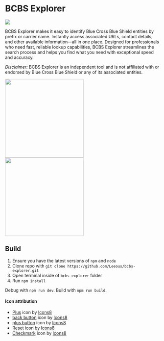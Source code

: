 # BCBS Explorer

![](https://i.imgur.com/6dJIBJj.png)

BCBS Explorer makes it easy to identify Blue Cross Blue Shield entities by prefix or carrier name. Instantly access associated URLs, contact details, and other available information—all in one place. Designed for professionals who need fast, reliable lookup capabilities, BCBS Explorer streamlines the search process and helps you find what you need with exceptional speed and accuracy.

*Disclaimer:* BCBS Explorer is an independent tool and is not affiliated with or endorsed by Blue Cross Blue Shield or any of its associated entities.

[<img width="256px" target="_blank" src="https://i.imgur.com/WzJEzAv.png">](https://chromewebstore.google.com/detail/bcbs-explorer/nkbagfmekkclfbpkkiiiladadfkmehic)
[<img width="256px" target="_blank" src="https://i.imgur.com/NnMnwch.png">](https://addons.mozilla.org/en-US/firefox/addon/bcbs-explorer/)


## Build

1. Ensure you have the latest versions of `npm` and `node`
2. Clone repo with `git clone https://github.com/Leeous/bcbs-explorer.git`
3. Open terminal inside of `bcbs-explorer` folder
4. Run `npm install`

Debug with `npm run dev`.
Build with `npm run build`.

#### Icon attribution

- [Plus](https://icons8.com/icon/1501/plus) icon by [Icons8](https://icons8.com)
- [back button](https://icons8.com/icon/26194/back-arrow) icon by [Icons8](https://icons8.com)
- [plus button](https://icons8.com/icon/1501/plus) icon by [Icons8](https://icons8.com)
- [Reset](https://icons8.com/icon/12491/reset) icon by [Icons8](https://icons8.com)
- [Checkmark](https://icons8.com/icon/11695/checkmark) icon by [Icons8](https://icons8.com)